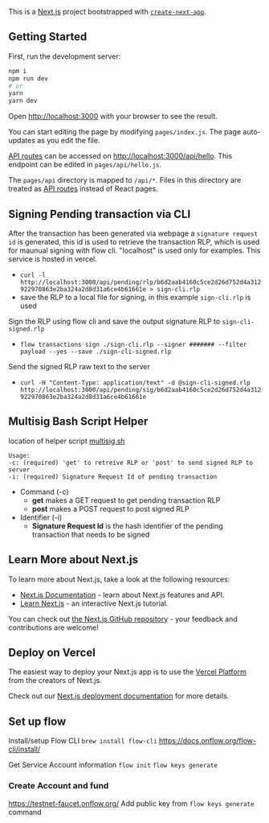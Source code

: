 This is a [Next.js](https://nextjs.org/) project bootstrapped with [`create-next-app`](https://github.com/vercel/next.js/tree/canary/packages/create-next-app).

## Getting Started

First, run the development server:

```bash
npm i
npm run dev
# or
yarn
yarn dev
```

Open [http://localhost:3000](http://localhost:3000) with your browser to see the result.

You can start editing the page by modifying `pages/index.js`. The page auto-updates as you edit the file.

[API routes](https://nextjs.org/docs/api-routes/introduction) can be accessed on [http://localhost:3000/api/hello](http://localhost:3000/api/hello). This endpoint can be edited in `pages/api/hello.js`.

The `pages/api` directory is mapped to `/api/*`. Files in this directory are treated as [API routes](https://nextjs.org/docs/api-routes/introduction) instead of React pages.

## Signing Pending transaction via CLI
After the transaction has been generated via webpage a `signature request id` is generated, this id is used to retrieve the transaction RLP, which is used for maunual signing with flow cli. "localhost" is used only for examples. This service is hosted in vercel.
 - `curl -l http://localhost:3000/api/pending/rlp/b6d2aab4160c5ce2d26d752d4a312922970863e2ba324a2d8d31a6ce4b61661e > sign-cli.rlp`
 - save the RLP to a local file for signing, in this example `sign-cli.rlp` is used

Sign the RLP using flow cli and save the output signature RLP to `sign-cli-signed.rlp`
 - `flow transactions sign ./sign-cli.rlp --signer ####### --filter payload --yes --save ./sign-cli-signed.rlp`

Send the signed RLP raw text to the server
 - `curl -H "Content-Type: application/text" -d @sign-cli-signed.rlp  http://localhost:3000/api/pending/sig/b6d2aab4160c5ce2d26d752d4a312922970863e2ba324a2d8d31a6ce4b61661e`

## Multisig Bash Script Helper
location of helper script [multisig.sh](./client/multisig.sh)
            
    Usage:
    -c: (required) 'get' to retreive RLP or 'post' to send signed RLP to server
    -i: (required) Signature Request Id of pending transaction
 - Command (-c)
    - **get** makes a GET request to get pending transaction RLP
    - **post** makes a POST request to post signed RLP
- Identifier (-i)
    - **Signature Request Id** is the hash identifier of the pending transaction that needs to be signed


## Learn More about Next.js

To learn more about Next.js, take a look at the following resources:

- [Next.js Documentation](https://nextjs.org/docs) - learn about Next.js features and API.
- [Learn Next.js](https://nextjs.org/learn) - an interactive Next.js tutorial.

You can check out [the Next.js GitHub repository](https://github.com/vercel/next.js/) - your feedback and contributions are welcome!

## Deploy on Vercel

The easiest way to deploy your Next.js app is to use the [Vercel Platform](https://vercel.com/new?utm_medium=default-template&filter=next.js&utm_source=create-next-app&utm_campaign=create-next-app-readme) from the creators of Next.js.

Check out our [Next.js deployment documentation](https://nextjs.org/docs/deployment) for more details.

## Set up flow
Install/setup Flow CLI
`brew install flow-cli`
https://docs.onflow.org/flow-cli/install/

Get Service Account information
`flow init`
`flow keys generate`


### Create Account and fund
https://testnet-faucet.onflow.org/
Add public key from `flow keys generate` command
 

